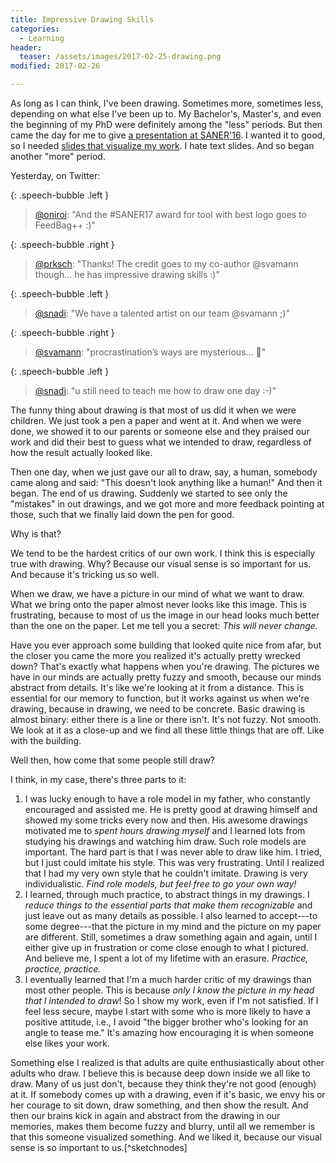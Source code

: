 ```yaml
---
title: Impressive Drawing Skills
categories:
  - Learning
header:
  teaser: /assets/images/2017-02-25-drawing.png
modified: 2017-02-26

---
```


As long as I can think, I've been drawing. Sometimes more, sometimes less, depending on what else I've been up to. My Bachelor's, Master's, and even the beginning of my PhD were definitely among the "less" periods. But then came the day for me to give [a presentation at SANER'16][vs-in-practice]. I wanted it to good, so I needed [slides that visualize my work][vs-in-practice-slides]. I hate text slides. And so began another "more" period.

Yesterday, on Twitter:

{: .speech-bubble .left }
> [@oniroi](https://twitter.com/oniroi/status/835038465658093568): "And the #SANER17 award for tool with best logo goes to FeedBag++ :)"

{: .speech-bubble .right }
> [@prksch](https://twitter.com/prksch/status/835049862240563202): "Thanks! The credit goes to my co-author @svamann though… he has impressive drawing skills :)"

{: .speech-bubble .left }
> [@snadi](https://twitter.com/sarahnadi/status/835039617070026753): "We have a talented artist on our team @svamann ;)"

{: .speech-bubble .right }
> [@svamann](https://twitter.com/svamann/status/835044431434825729): "procrastination’s ways are mysterious… 🤔"

{: .speech-bubble .left }
> [@snadi](https://twitter.com/sarahnadi/status/835048868719001604): "u still need to teach me how to draw one day :-)"

The funny thing about drawing is that most of us did it when we were children. We just took a pen a paper and went at it. And when we were done, we showed it to our parents or someone else and they praised our work and did their best to guess what we intended to draw, regardless of how the result actually looked like.

Then one day, when we just gave our all to draw, say, a human, somebody came along and said: "This doesn't look anything like a human!" And then it began. The end of us drawing. Suddenly we started to see only the "mistakes" in out drawings, and we got more and more feedback pointing at those, such that we finally laid down the pen for good.

Why is that?

We tend to be the hardest critics of our own work. I think this is especially true with drawing. Why? Because our visual sense is so important for us. And because it's tricking us so well.

When we draw, we have a picture in our mind of what we want to draw. What we bring onto the paper almost never looks like this image. This is frustrating, because to most of us the image in our head looks much better than the one on the paper. Let me tell you a secret: *This will never change.*

Have you ever approach some building that looked quite nice from afar, but the closer you came the more you realized it's actually pretty wrecked down? That's exactly what happens when you're drawing. The pictures we have in our minds are actually pretty fuzzy and smooth, because our minds abstract from details. It's like we're looking at it from a distance. This is essential for our memory to function, but it works against us when we're drawing, because in drawing, we need to be concrete. Basic drawing is almost binary: either there is a line or there isn't. It's not fuzzy. Not smooth. We look at it as a close-up and we find all these little things that are off. Like with the building.

Well then, how come that some people still draw?

I think, in my case, there's three parts to it:

1. I was lucky enough to have a role model in my father, who constantly encouraged and assisted me. He is pretty good at drawing himself and showed my some tricks every now and then. His awesome drawings motivated me to *spent hours drawing myself* and I learned lots from studying his drawings and watching him draw. Such role models are important. The hard part is that I was never able to draw like him. I tried, but I just could imitate his style. This was very frustrating. Until I realized that I had my very own style that he couldn't imitate. Drawing is very individualistic. *Find role models, but feel free to go your own way!*
2. I learned, through much practice, to abstract things in my drawings. I *reduce things to the essential parts that make them recognizable* and just leave out as many details as possible. I also learned to accept---to some degree---that the picture in my mind and the picture on my paper are different. Still, sometimes a draw something again and again, until I either give up in frustration or come close enough to what I pictured. And believe me, I spent a lot of my lifetime with an erasure. *Practice, practice, practice.*
3. I eventually learned that I'm a much harder critic of my drawings than most other people. This is because *only I know the picture in my head that I intended to draw*! So I show my work, even if I'm not satisfied. If I feel less secure, maybe I start with some who is more likely to have a positive attitude, i.e., I avoid "the bigger brother who's looking for an angle to tease me." It's amazing how encouraging it is when someone else likes your work.

Something else I realized is that adults are quite enthusiastically about other adults who draw. I believe this is because deep down inside we all like to draw. Many of us just don't, because they think they're not good (enough) at it. If somebody comes up with a drawing, even if it's basic, we envy his or her courage to sit down, draw something, and then show the result. And then our brains kick in again and abstract from the drawing in our memories, makes them become fuzzy and blurry, until all we remember is that this someone visualized something. And we liked it, because our visual sense is so important to us.[^sketchnodes]

  [vs-in-practice]: http://sven-amann.de/publications/2016-03-Saner-VS-in-practice.html
  [vs-in-practice-slides]: https://www.slideshare.net/SvenAmann/a-study-of-visual-studio-usage-in-practice-saner-16
  [^sketchnotes]: I believe that [Sketchnotes][sketchnotes] (German) is a clear sign of this effect.
  [sketchnotes]: https://de.wikipedia.org/wiki/Sketchnotes
